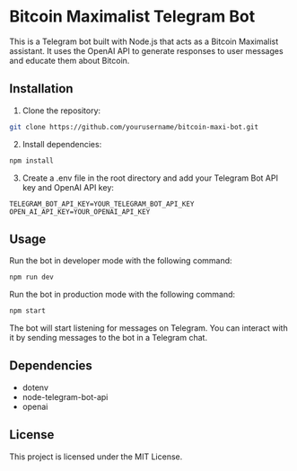 # Bitcoin Maximalist Telegram Bot

This is a Telegram bot built with Node.js that acts as a Bitcoin Maximalist assistant. It uses the OpenAI API to generate responses to user messages and educate them about Bitcoin.


## Installation

1. Clone the repository:

```bash
git clone https://github.com/yourusername/bitcoin-maxi-bot.git

```

2. Install dependencies:

```bash
npm install
```

3. Create a .env file in the root directory and add your Telegram Bot API key and OpenAI API key:

```env
TELEGRAM_BOT_API_KEY=YOUR_TELEGRAM_BOT_API_KEY
OPEN_AI_API_KEY=YOUR_OPENAI_API_KEY
```

## Usage

Run the bot in developer mode with the following command:

```bash
npm run dev
```

Run the bot in production mode with the following command:

```bash
npm start
```

The bot will start listening for messages on Telegram. You can interact with it by sending messages to the bot in a Telegram chat.

## Dependencies

* dotenv
* node-telegram-bot-api
* openai


## License

This project is licensed under the MIT License.